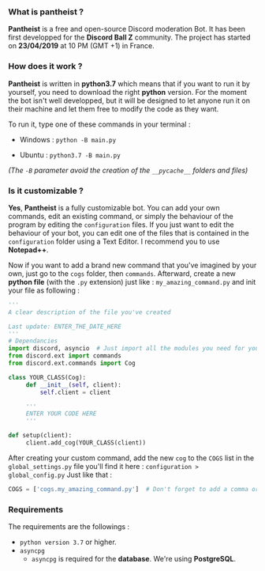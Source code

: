 ### What is pantheist ?
**Pantheist** is a free and open-source Discord moderation Bot.
It has been first developped for the **Discord Ball Z** community.
The project has started on **23/04/2019** at 10 PM (GMT +1) in France.

### How does it work ?
**Pantheist** is written in **python3.7** which means that if you want to run it by yourself, you need to download the right **python** version.
For the moment the bot isn't well developped, but it will be designed to let anyone run it on their machine and let them free to modify the code as they want.

To run it, type one of these commands in your terminal :
* Windows :
`python -B main.py`

* Ubuntu :
`python3.7 -B main.py`

*(The `-B` parameter avoid the creation of the `__pycache__` folders and files)*

### Is it customizable ?
**Yes**, **Pantheist** is a fully customizable bot.
You can add your own commands, edit an existing command, or simply the behaviour of the program by editing the `configuration` files.
If you just want to edit the behaviour of your bot, you can edit one of the files that is contained in the `configuration` folder using a Text Editor.
I recommend you to use **Notepad++**.

Now if you want to add a brand new command that you've imagined by your own, just go to the `cogs` folder, then `commands`. Afterward, create a new **python file** (with the `.py` extension) just like : `my_amazing_command.py` and init your file as following :
 ```python
 '''
 A clear description of the file you've created
 
 Last update: ENTER_THE_DATE_HERE
 '''
 # Dependancies
 import discord, asyncio  # Just import all the modules you need for your command
 from discord.ext import commands
 from discord.ext.commands import Cog
 
 class YOUR_CLASS(Cog):
      def __init__(self, client):
          self.client = client
 
      '''
      ENTER YOUR CODE HERE
      '''
 
 def setup(client):
      client.add_cog(YOUR_CLASS(client))
```
After creating your custom command, add the new `cog` to the `COGS` list in the `global_settings.py` file you'll find it here : `configuration > global_config.py`
Just like that : 
```python
COGS = ['cogs.my_amazing_command.py']  # Don't forget to add a comma or it will not work
```
### Requirements
The requirements are the followings : 
* `python version 3.7` or higher.
* `asyncpg`
    * `asyncpg` is required for the **database**. We're using **PostgreSQL**.